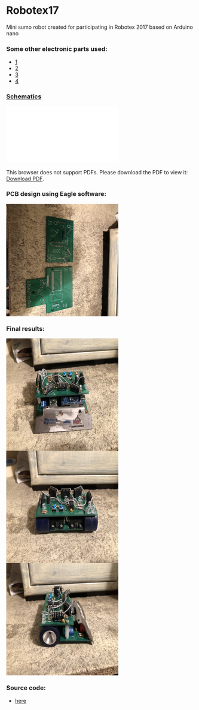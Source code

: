 # Robotex17

Mini sumo robot created for participating in Robotex 2017 based on Arduino nano

### Some other electronic parts used:

* [1](https://hobbyking.com/en_us/brushed-motor-15mm-6v-20000kv-w-298-1-ratio-gearbox.html)
* [2](https://www.lemona.lv/?page=item&i_id=27530)
* [3](http://www.digikey.com/product-detail/en/sharp-microelectronics/GP2Y0D340K/425-1810-ND/573101)
* [4](https://www.pololu.com/product/1182)

### [Schematics](./schematics)

<object data="./resources/lower_layer.pdf" type="application/pdf" width="300px" height="300px">
    <embed src="./resources/lower_layer.pdf">
        <p>This browser does not support PDFs. Please download the PDF to view it: <a href="./resources/lower_layer.pdf">Download PDF</a>.</p>
    </embed>
</object>

### PCB design using Eagle software:

<img align="middle" width="300" height="300" alt="" src="./resources/3.JPG">

### Final results:

<img align="middle" width="300" height="300" alt="" src="./resources/1.JPG"><img align="middle" width="300" height="300" alt="" src="./resources/2.JPG">  
<img align="middle" width="300" height="300" alt="" src="./resources/4.JPG">  

### Source code:

* [here](./src)

